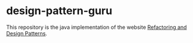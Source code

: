 # design-pattern-guru

This repository is the java implementation of the website [Refactoring and Design Patterns](https://refactoring.guru/).